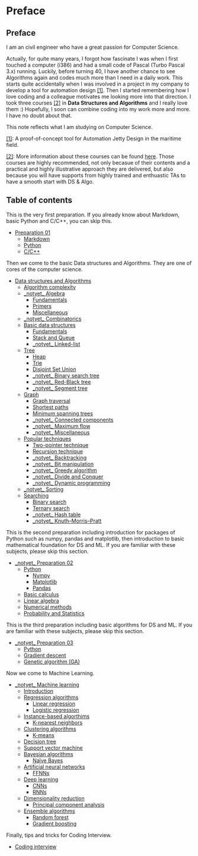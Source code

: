 # Preface

## Preface

I am an civil engineer who have a great passion for Computer Science.

Actually, for quite many years, I forgot how fascinate I was when I first touched a computer \(i386\) and had a small code of Pascal \(Turbo Pascal 3.x\) running. Luckily, before turning 40, I have another chance to see Algorithms again and codes much more than I need in a daily work. This starts quite accidentally when I was involved in a project in my company to develop a tool for automation design [\[1\]](./#fn01). Then I started remembering how I love coding and a colleague motivates me looking more into that direction. I took three courses [\[2\]](./#fn02) in **Data Structures and Algorithms** and I really love them :\) Hopefully, I soon can combine coding into my work more and more. I have no doubt about that.

This note reflects what I am studying on Computer Science.

[\[1\]](./): A proof-of-concept tool for Automation Jetty Design in the maritime field.

[\[2\]](./): More information about these courses can be found [here](http://bigocoding.com/). Those courses are highly recommended, not only becasue of their contents and a practical and highly illustrative approach they are delivered, but also because you will have supports from highly trained and enthuastic TAs to have a smooth start with DS & Algo.

## Table of contents

This is the very first preparation. If you already know about Markdown, basic Python and C/C++, you can skip this.

* [Preparation 01](preparation-01/)
  * [Markdown](preparation-01/markdown.md)
  * [Python](preparation-01/python-language.md)
  * [C/C++](preparation-01/c-c++.md)

Then we come to the basic Data structures and Algorithms. They are one of cores of the computer science.

* [Data structures and Algorithms](ds-algo/)
  * [Algorithm complexity](ds-algo/algorithm-complexity.md)
  * [\_notyet\_ Algebra](ds-algo/algebra/)
    * [Fundamentals](ds-algo/algebra/fundamentals.md)
    * [Primers](ds-algo/algebra/primers.md)
    * [Miscellaneous](ds-algo/algebra/miscellaneous.md)
  * [\_notyet\_ Combinatorics](ds-algo/_notyet_-combinatorics.md)
  * [Basic data structures](ds-algo/data-structures/)
    * [Fundamentals](ds-algo/data-structures/basic.md)
    * [Stack and Queue](ds-algo/data-structures/stack-and-queue.md)
    * [\_notyet\_ Linked-list](ds-algo/data-structures/_notyet_-linked-list.md)
  * [Tree](ds-algo/tree/)
    * [Heap](ds-algo/tree/heap.md)
    * [Trie](ds-algo/tree/trie.md)
    * [Disjoint Set Union](ds-algo/tree/disjoint-set-union.md)
    * [\_notyet\_ Binary search tree](ds-algo/tree/binary-search-tree.md)
    * [\_notyet\_ Red-Black tree](ds-algo/tree/red-black-tree.md)
    * [\_notyet\_ Segment tree](ds-algo/tree/_notyet_-segment-tree.md)
  * [Graph](ds-algo/graphs/)
    * [Graph traversal](ds-algo/graphs/elementary-algorithms.md)
    * [Shortest paths](ds-algo/graphs/shortest-paths.md)
    * [Minimum spanning trees](ds-algo/graphs/spanning-trees.md)
    * [\_notyet\_ Connected components](ds-algo/graphs/connected-components.md)
    * [\_notyet\_ Maximum flow](ds-algo/graphs/maximum-flow.md)
    * [\_notyet\_ Miscellaneous](ds-algo/graphs/miscellaneous.md)
  * [Popular techniques](ds-algo/tech/)
    * [Two-pointer technique](ds-algo/tech/two-pointer-technique.md)
    * [Recursion technique](ds-algo/tech/recursion-technique.md)
    * [\_notyet\_ Backtracking](ds-algo/tech/_notyet_-backtracking.md)
    * [\_notyet\_ Bit manipulation](ds-algo/tech/_notyet_-bit-manipulation.md)
    * [\_notyet\_ Greedy algorithm](ds-algo/tech/greedy-algorithm.md)
    * [\_notyet\_ Divide and Conquer](ds-algo/tech/_notyet_-divide-and-conquer.md)
    * [\_notyet\_ Dynamic programming](ds-algo/tech/dynamic-programming.md)
  * [\_notyet\_ Sorting](ds-algo/sorting.md)
  * [Searching](ds-algo/searching/)
    * [Binary search](ds-algo/searching/binary-search.md)
    * [Ternary search](ds-algo/searching/ternary-search.md)
    * [\_notyet\_ Hash table](ds-algo/searching/_notyet_-hash-table.md)
    * [\_notyet\_ Knuth–Morris–Pratt](ds-algo/searching/_notyet_-knuth-morris-pratt.md)

This is the second preparation including introduction for packages of Python such as numpy, pandas and matplotlib, then introduction to basic mathematical foundation for DS and ML. If you are familiar with these subjects, please skip this section.

* [\_notyet\_ Preparation 02](preparation-02/)
  * [Python](preparation-02/python/)
    * [Nympy](preparation-02/python/nympy.md)
    * [Matplotlib](preparation-02/python/matplotlib.md)
    * [Pandas](preparation-02/python/pandas.md)
  * [Basic calculus](preparation-02/basic-calculus.md)
  * [Linear algebra](preparation-02/linear-algebra.md)
  * [Numerical methods](preparation-02/numerical-methods.md)
  * [Probability and Statistics](preparation-02/probability-and-statistics.md)

This is the third preparation including basic algorithms for DS and ML. If you are familiar with these subjects, please skip this section.

* [\_notyet\_ Preparation 03](preparation-03/)
  * [Python](preparation-03/python.md)
  * [Gradient descent](preparation-03/gradient-descent.md)
  * [Genetic algorithm \(GA\)](preparation-03/genetic-algorithm-ga.md)

Now we come to Machine Learning.

* [\_notyet\_ Machine learning](machine-learning/)
  * [Introduction](machine-learning/introduction.md)
  * [Regression algorithms](machine-learning/regression-algorithms/)
    * [Linear regression](machine-learning/regression-algorithms/linear-regression.md)
    * [Logistic regression](machine-learning/regression-algorithms/logistic-regression.md)
  * [Instance-based algorthims](machine-learning/instance-based-algorthims/)
    * [K-nearest neighbors](machine-learning/instance-based-algorthims/k-nearest-neighbors.md)
  * [Clustering algorithms](machine-learning/clustering-algorithms/)
    * [K-means](machine-learning/clustering-algorithms/clustering.md)
  * [Decision tree](machine-learning/classification.md)
  * [Support vector machine](machine-learning/support-vector-machine.md)
  * [Bayesian algorithms](machine-learning/bayesian-algorithms/)
    * [Naïve Bayes](machine-learning/bayesian-algorithms/naive-bayes.md)
  * [Artificial neural networks](machine-learning/artificial-neural-networks/)
    * [FFNNs](machine-learning/artificial-neural-networks/ffnns.md)
  * [Deep learning](machine-learning/deep-learning/)
    * [CNNs](machine-learning/deep-learning/cnns.md)
    * [RNNs](machine-learning/deep-learning/rnns.md)
  * [Dimensionality reduction](machine-learning/dimensionality-reduction-algorithms/)
    * [Principal component analysis](machine-learning/dimensionality-reduction-algorithms/principal-component-analysis.md)
  * [Ensemble algorithms](machine-learning/ensemble-algorithms/)
    * [Random forest](machine-learning/ensemble-algorithms/random-forest.md)
    * [Gradient boosting](machine-learning/ensemble-algorithms/gradient-boosting-algorithms.md)

Finally, tips and tricks for Coding Interview.

* [Coding interview](interview.md)

